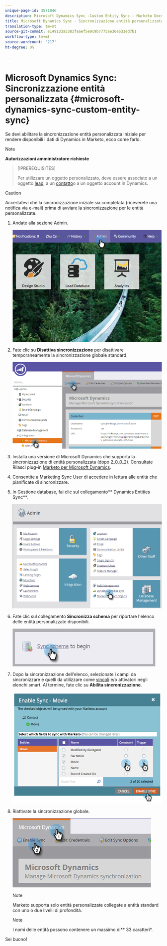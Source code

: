 ```yaml
---
unique-page-id: 3571846
description: Microsoft Dynamics Sync -Custom Entity Sync - Marketo Docs - Documentazione prodotto
title: Microsoft Dynamics Sync - Sincronizzazione entità personalizzata
translation-type: tm+mt
source-git-commit: e149133a5383faaef5e9c9b7775ae36e633ed7b1
workflow-type: tm+mt
source-wordcount: '217'
ht-degree: 0%

---
```



# Microsoft Dynamics Sync: Sincronizzazione entità personalizzata {#microsoft-dynamics-sync-custom-entity-sync}

Se devi abilitare la sincronizzazione entità personalizzata iniziale per rendere disponibili i dati di Dynamics in Marketo, ecco come farlo.

>[!NOTE]
>
>**Autorizzazioni amministratore richieste**

>[!PREREQUISITES]
>
>Per utilizzare un oggetto personalizzato, deve essere associato a un oggetto [lead](microsoft-dynamics-sync-lead-sync.md), a un [contatto](microsoft-dynamics-sync-contact-sync.md)o a un [](microsoft-dynamics-sync-account-sync.md)oggetto account in Dynamics.

>[!CAUTION]
>
>Accertatevi che la sincronizzazione iniziale sia completata (riceverete una notifica via e-mail) prima di avviare la sincronizzazione per le entità personalizzate.

1. Andate alla sezione Admin.

   ![](assets/image2014-10-20-14-3a32-3a16.png)

1. Fate clic su **Disattiva sincronizzazione** per disattivare temporaneamente la sincronizzazione globale standard.

   ![](assets/image2015-11-10-9-3a0-3a6.png)

1. Installa una versione di Microsoft Dynamics che supporta la sincronizzazione di entità personalizzata (dopo 2_0_0_2). Consultate Rilasci plug-in [Marketo per Microsoft Dynamics](../../../../product-docs/crm-sync/microsoft-dynamics-sync/marketo-plugin-releases-for-microsoft-dynamics.md).
1. Consentite a Marketing Sync User di accedere in lettura alle entità che pianificate di sincronizzare.
1. In Gestione database, fai clic sul collegamento** Dynamics Entities Sync**.

   ![](assets/image2015-11-10-9-3a6-3a55.png)

1. Fate clic sul collegamento **Sincronizza schema** per riportare l&#39;elenco delle entità personalizzate disponibili.

   ![](assets/image2015-11-10-9-3a41-3a37.png)

1. Dopo la sincronizzazione dell&#39;elenco, selezionate i campi da sincronizzare e quelli da utilizzare come [vincoli](../../../../product-docs/core-marketo-concepts/smart-lists-and-static-lists/using-smart-lists/add-a-constraint-to-a-smart-list-filter.md) e/o attivatori negli elenchi smart. Al termine, fate clic su **Abilita sincronizzazione**.

   ![](assets/image2014-10-20-14-3a32-3a55.png)

1. Riattivate la sincronizzazione globale.

   ![](assets/image2015-11-10-9-3a48-3a35.png)

   >[!NOTE]
   >
   >Marketo supporta solo entità personalizzate collegate a entità standard con uno o due livelli di profondità.

   >[!NOTE]
   >
   >I nomi delle entità possono contenere un massimo di** 33 caratteri*.

Sei buono!